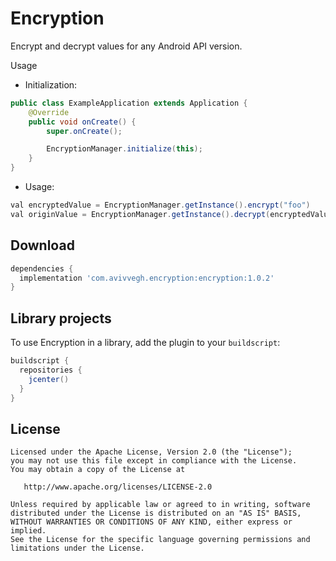 Encryption
============

Encrypt and decrypt values for any Android API version.


Usage

* Initialization:

```java
public class ExampleApplication extends Application {
    @Override
    public void onCreate() {
        super.onCreate();

        EncryptionManager.initialize(this);
    }
}
```

* Usage:

```java
val encryptedValue = EncryptionManager.getInstance().encrypt("foo")
val originValue = EncryptionManager.getInstance().decrypt(encryptedValue)

```


Download
--------

```groovy
dependencies {
  implementation 'com.avivvegh.encryption:encryption:1.0.2'
}
```



Library projects
--------------------

To use Encryption in a library, add the plugin to your `buildscript`:

```groovy
buildscript {
  repositories {
    jcenter()
  }
}
```



License
-------

    Licensed under the Apache License, Version 2.0 (the "License");
    you may not use this file except in compliance with the License.
    You may obtain a copy of the License at

       http://www.apache.org/licenses/LICENSE-2.0

    Unless required by applicable law or agreed to in writing, software
    distributed under the License is distributed on an "AS IS" BASIS,
    WITHOUT WARRANTIES OR CONDITIONS OF ANY KIND, either express or implied.
    See the License for the specific language governing permissions and
    limitations under the License.

